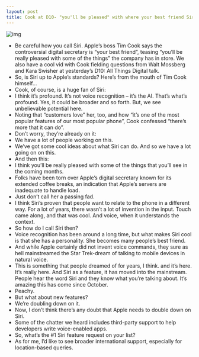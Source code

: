 ```yaml
---
layout: post
title: Cook at D10- "you'll be pleased" with where your best friend Siri is going
---
```

![img](http://media.idownloadblog.com/wp-content/uploads/2012/05/Tim-Cook-at-D10-image-004.jpg)
* Be careful how you call Siri. Apple’s boss Tim Cook says the controversial digital secretary is “your best friend”, teasing “you’ll be really pleased with some of the things” the company has in store. We also have a cool vid with Cook fielding questions from Walt Mossberg and Kara Swisher at yesterday’s D10: All Things Digital talk.
* So, is Siri up to Apple’s standards? Here’s from the mouth of Tim Cook himself…
* Cook, of course, is a huge fan of Siri:
* I think it’s profound. It’s not voice recognition – it’s the AI. That’s what’s profound. Yes, it could be broader and so forth. But, we see unbelievable potential here.
* Noting that “customers love” her, too, and how “it’s one of the most popular features of our most popular phone”, Cook confessed “there’s more that it can do”.
* Don’t worry, they’re already on it:
* We have a lot of people working on this.
* We’ve got some cool ideas about what Siri can do. And so we have a lot going on on this.
* And then this:
* I think you’ll be really pleased with some of the things that you’ll see in the coming months.
* Folks have been torn over Apple’s digital secretary known for its extended coffee breaks, an indication that Apple’s servers are inadequate to handle load.
* Just don’t call her a passing fad.
* I think Siri’s proven that people want to relate to the phone in a different way. For a lot of years, there wasn’t a lot of invention in the input. Touch came along, and that was cool. And voice, when it understands the context.
* So how do I call Siri then?
* Voice recognition has been around a long time, but what makes Siri cool is that she has a personality. She becomes many people’s best friend.
* And while Apple certainly did not invent voice commands, they sure as hell mainstreamed the Star Trek-dream of talking to mobile devices in natural voice.
* This is something that people dreamed of for years, I think. and it’s here. It’s really here. And Siri as a feature, it has moved into the mainstream. People hear the word Siri and they know what you’re talking about. It’s amazing this has come since October.
* Peachy.
* But what about new features?
* We’re doubling down on it.
* Now, I don’t think there’s any doubt that Apple needs to double down on Siri.
* Some of the chatter we heard includes third-party support to help developers write voice-enabled apps.
* So, what’s the #1 Siri feature request on your list?
* As for me, I’d like to see broader international support, especially for location-based queries.

